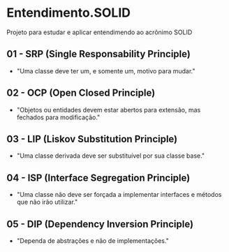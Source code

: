 # Entendimento.SOLID
Projeto para estudar e aplicar entendimendo ao acrônimo SOLID

## 01 - SRP (Single Responsability Principle)

- "Uma classe deve ter um, e somente um, motivo para mudar."

## 02 - OCP (Open Closed Principle)

- "Objetos ou entidades devem estar abertos para extensão, mas fechados para modificação."

## 03 - LIP (Liskov Substitution Principle)

- "Uma classe derivada deve ser substituível por sua classe base."

## 04 - ISP (Interface Segregation Principle)

- "Uma classe não deve ser forçada a implementar interfaces e métodos que não irão utilizar."

## 05 - DIP (Dependency Inversion Principle)

- "Dependa de abstrações e não de implementações."

